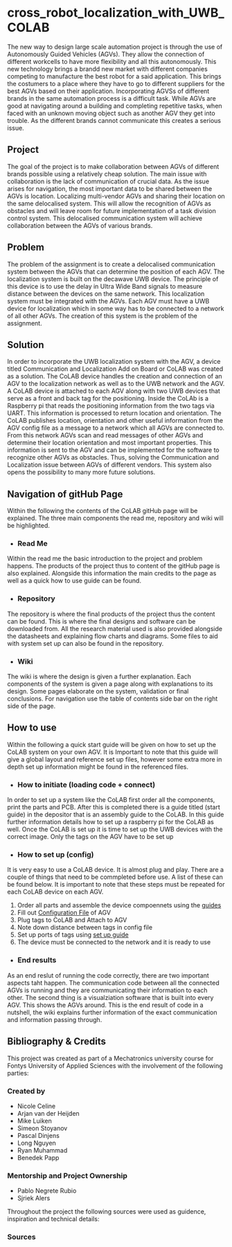 # cross_robot_localization_with_UWB_COLAB

The new way to design large scale automation project is through the use of Autonomously Guided Vehicles (AGVs). They allow the connection of different workcells to have more flexibility and all this autonomously. This new technology brings a brandd new market with different companies competing to manufacture the best robot for a said application. This brings the costumers to a place where they have to go to different suppliers for the best AGVs based on their application. Incorporating AGVSs of different brands in the same automation process is a difficult task. While AGVs are good at navigating around a building and completing repetitive tasks, when faced with an unknown moving object such as another AGV they get into trouble. As the different brands cannot communicate this creates a serious issue.

## Project

The goal of the project is to make collaboration between AGVs of different brands possible using a relatively cheap solution. The main issue with collaboration is the lack of communication of crucial data. As the issue arises for navigation, the most important data to be shared between the AGVs is location. Localizing multi-vendor AGVs and sharing their location on the same delocalised system. This will allow the recognition of AGVs as obstacles and will leave room for future implementation of a task division control system. This delocalised communication system will achieve collaboration between the AGVs of various brands.

## Problem

The problem of the assignment is to create a delocalised communication system between the AGVs that can determine the position of each AGV. The localization system is built on the decawave UWB device. The principle of this device is to use the delay in Ultra Wide Band signals to measure distance between the devices on the same network. This localization system must be integrated with the AGVs. Each AGV must have a UWB device for localization which in some way has to be connected to a network of all other AGVs. The creation of this system is the problem of the assignment.

## Solution

In order to incorporate the UWB localization system with the AGV, a device titled Communication and Localization Add on Board or CoLAB was created as a solution. The CoLAB device handles the creation and connection of an AGV to the localization network as well as to the UWB network and the AGV. A CoLAB device is attached to each AGV along with two UWB devices that serve as a front and back tag for the positioning. Inside the CoLAb is a Raspberry pi that reads the positioning information from the two tags via UART. This information is processed to return location and orientation. The CoLAB publishes location, orientation and other useful information from the AGV config file as a message to a network which all AGVs are connected to. From this network AGVs scan and read messages of other AGVs and determine their location orientation and most important properties. This information is sent to the AGV and can be implemented for the software to recognize other AGVs as obstacles. Thus, solving the Communication and Localization issue between AGVs of different vendors. This system also opens the possibility to many more future solutions.

## Navigation of gitHub Page

Within the following the contents of the CoLAB gitHub page will be explained. The three main components the read me, repository and wiki will be highlighted.

* ### Read Me 
Within the read me the basic introduction to the project and problem happens. The products of the project thus to content of the gitHub page is also explained. Alongside this information the main credits to the page as well as a quick how to use guide can be found.

* ### Repository
The repository is where the final products of the project thus the content can be found. This is where the final designs and software can be downloaded from. All the research material used is also provided alongside the datasheets and explaining flow charts and diagrams. Some files to aid with system set up can also be found in the repository.

* ### Wiki
The wiki is where the design is given a further explanation. Each components of the system is given a page along with explanations to its design. Some pages elaborate on the system, validation or final conclusions. For navigation use the table of contents side bar on the right side of the page.

## How to use

Within the following a quick start guide will be given on how to set up the CoLAB system on your own AGV. It is Important to note that this guide will give a global layout and reference set up files, however some extra more in depth set up information might be found in the referenced files.

* ### How to initiate (loading code + connect)
In order to set up a system like the CoLAB first order all the components, print the parts and PCB. After this is completed there is a guide titled (start guide) in the depositor that is an assembly guide to the CoLAB. In this guide further information details how to set up a raspberry pi for the CoLAB as well.
Once the CoLAB is set up it is time to set up the UWB devices with the correct image. Only the tags on the AGV have to be set up

* ### How to set up (config)
It is very easy to use a CoLAB device. It is almost plug and play. There are a couple of things that need to be commpleted before use. A list of these can be found below. It is important to note that these steps must be repeated for each CoLAB device on each AGV.

1. Order all parts and assemble the device compoennets using the [guides](https://github.com/fontysrobotics/cross_robot_localization_with_UWB_COLAB/tree/main/PhysicalSystem/Assembly_documents)
1. Fill out [Configuration File](https://github.com/fontysrobotics/cross_robot_localization_with_UWB_COLAB/blob/main/Software/CoLAB_config.py) of AGV
1. Plug tags to CoLAB and Attach to AGV
1. Note down distance between tags in config file
1. Set up ports of tags using [set up guide](https://github.com/fontysrobotics/cross_robot_localization_with_UWB_COLAB/blob/main/UWB_Documentation/UWB_Setup_Guides/Use%20RaspberryPi%20terminal%20(1).docx)
1. The device must be connected to the network and it is ready to use

* ### End results
As an end reslut of running the code correctly, there are two important aspects taht happen. The communication code between all the connected AGVs is running and they are communicating their information to each other. The second thing is a visualziation software that is built into every AGV. This shows the AGVs around. This is the end result of code in a nutshell, the wiki explains further information of the exact communication and information passing through.


## Bibliography & Credits

This project was created as part of a Mechatronics university course for Fontys University of Applied Sciences with the involvement of the following parties:

### Created by
* Nicole Celine
* Arjan van der Heijden
* Mike Luiken
* Simeon Stoyanov
* Pascal Dinjens
* Long Nguyen
* Ryan Muhammad
* Benedek Papp

### Mentorship and Project Ownership
* Pablo Negrete Rubio
* Sjriek Alers


Throughout the project the following sources were used as guidence, inspiration and technical details:

### Sources

